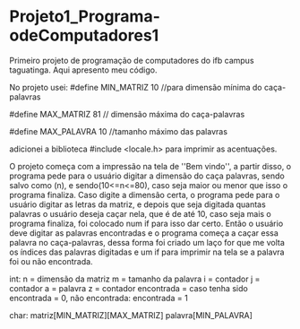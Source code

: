 # Projeto1_Programa-odeComputadores1
Primeiro projeto de programação de computadores do ifb campus taguatinga. Aqui apresento meu código.

No projeto usei:
#define MIN_MATRIZ 10 //para dimensão mínima do caça-palavras

#define MAX_MATRIZ 81 // dimensão máxima do caça-palavras

#define MAX_PALAVRA 10 //tamanho máximo das palavras

adicionei a biblioteca #include <locale.h> para imprimir as acentuações.

O projeto começa com a impressão na tela de ''Bem vindo'', a partir disso, o programa pede para o usuário digitar a dimensão do caça palavras, sendo salvo como (n), e sendo(10<=n<=80), caso seja maior ou menor que isso o programa finaliza. 
Caso digite a dimensão certa, o programa pede para o usuário digitar as letras da matriz, e depois que seja digitada quantas palavras o usuário deseja caçar nela, que é de até 10, caso seja mais o programa finaliza, foi colocado num if para isso dar certo. Então o usuário deve digitar as palavras encontradas e o programa começa a caçar essa palavra no caça-palavras, dessa forma foi criado um laço for que me volta os índices das palavras digitadas e um if para imprimir na tela se a palavra foi ou não encontrada.

int: 
n = dimensão da matriz
m = tamanho da palavra
i = contador
j = contador
a = palavra
z = contador
encontrada = caso tenha sido encontrada = 0, não encontrada: encontrada = 1

char:
matriz[MIN_MATRIZ][MAX_MATRIZ]
palavra[MIN_PALAVRA]
